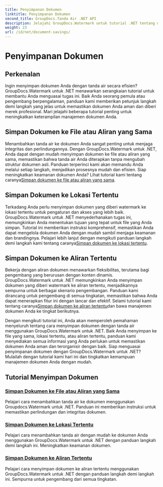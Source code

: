 ```yaml
---
title: Penyimpanan Dokumen
linktitle: Penyimpanan Dokumen
second_title: GroupDocs.Tanda Air .NET API
description: Jelajahi GroupDocs.Watermark untuk tutorial .NET tentang menyimpan dokumen dengan tanda air. Pelajari metode langkah demi langkah untuk meningkatkan keamanan dan manajemen dokumen.
weight: 23
url: /id/net/document-savings/
---
```


# Penyimpanan Dokumen

## Perkenalan

Ingin menyimpan dokumen Anda dengan tanda air secara efisien? GroupDocs.Watermark untuk .NET menawarkan serangkaian tutorial untuk membantu Anda menguasai tugas ini. Baik Anda seorang pemula atau pengembang berpengalaman, panduan kami memberikan petunjuk langkah demi langkah yang jelas untuk memastikan dokumen Anda aman dan diberi merek profesional. Mari jelajahi beberapa tutorial penting untuk meningkatkan keterampilan manajemen dokumen Anda.

## Simpan Dokumen ke File atau Aliran yang Sama
 Menambahkan tanda air ke dokumen Anda sangat penting untuk menjaga integritas dan perlindungannya. Dengan GroupDocs.Watermark untuk .NET, Anda dapat dengan mudah menyimpan dokumen ke file atau aliran yang sama, memastikan bahwa tanda air Anda diterapkan tanpa mengubah struktur dokumen asli. Panduan terperinci kami akan memandu Anda melalui setiap langkah, menjadikan prosesnya mudah dan efisien. Siap meningkatkan keamanan dokumen Anda? Lihat tutorial kami tentang caranya[Simpan dokumen ke file atau aliran yang sama](./save-document-same-file-stream/).

## Simpan Dokumen ke Lokasi Tertentu
Terkadang Anda perlu menyimpan dokumen yang diberi watermark ke lokasi tertentu untuk pengaturan dan akses yang lebih baik. GroupDocs.Watermark untuk .NET menyederhanakan tugas ini, memungkinkan Anda menentukan tujuan yang tepat untuk file yang Anda simpan. Tutorial ini memberikan instruksi komprehensif, memastikan Anda dapat mengelola dokumen Anda dengan mudah sambil menjaga keamanan dan brandingnya. Pelajari lebih lanjut dengan mengikuti panduan langkah demi langkah kami tentang caranya[Simpan dokumen ke lokasi tertentu](./save-document-specified-location/).

## Simpan Dokumen ke Aliran Tertentu
 Bekerja dengan aliran dokumen menawarkan fleksibilitas, terutama bagi pengembang yang berurusan dengan konten dinamis. GroupDocs.Watermark untuk .NET memungkinkan Anda menyimpan dokumen yang diberi watermark ke aliran tertentu, menjadikannya sempurna untuk berbagai skenario pengembangan. Panduan kami dirancang untuk pengembang di semua tingkatan, memastikan bahwa Anda dapat menerapkan fitur ini dengan lancar dan efektif. Selami tutorial kami tentang caranya[Simpan dokumen ke aliran tertentu](./save-document-specified-stream/)dan bawa manajemen dokumen Anda ke tingkat berikutnya.

Dengan mengikuti tutorial ini, Anda akan memperoleh pemahaman menyeluruh tentang cara menyimpan dokumen dengan tanda air menggunakan GroupDocs.Watermark untuk .NET. Baik Anda menyimpan ke file yang sama, lokasi tertentu, atau aliran tertentu, panduan kami menyediakan semua informasi yang Anda perlukan untuk memastikan dokumen Anda aman dan terorganisir dengan baik. Siap menguasai penyimpanan dokumen dengan GroupDocs.Watermark untuk .NET? Mulailah dengan tutorial kami hari ini dan tingkatkan kemampuan manajemen dokumen Anda dengan mudah.

## Tutorial Menyimpan Dokumen
### [Simpan Dokumen ke File atau Aliran yang Sama](./save-document-same-file-stream/)
Pelajari cara menambahkan tanda air ke dokumen menggunakan Groupdocs.Watermark untuk .NET. Panduan ini memberikan instruksi untuk memastikan perlindungan dan integritas dokumen.
### [Simpan Dokumen ke Lokasi Tertentu](./save-document-specified-location/)
Pelajari cara menambahkan tanda air dengan mudah ke dokumen Anda menggunakan GroupDocs.Watermark untuk .NET dengan panduan langkah demi langkah ini. Meningkatkan keamanan dokumen.
### [Simpan Dokumen ke Aliran Tertentu](./save-document-specified-stream/)
Pelajari cara menyimpan dokumen ke aliran tertentu menggunakan GroupDocs.Watermark untuk .NET dengan panduan langkah demi langkah ini. Sempurna untuk pengembang dari semua tingkatan.